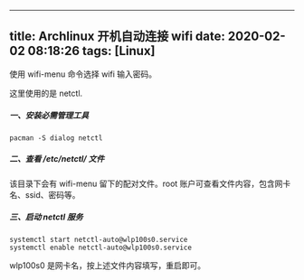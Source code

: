 
---
title: Archlinux 开机自动连接 wifi
date: 2020-02-02 08:18:26
tags: [Linux]
---

使用 wifi-menu 命令选择 wifi 输入密码。

这里使用的是 netctl.
##### 一、安装必需管理工具


```
pacman -S dialog netctl
```

##### 二、查看 /etc/netctl/ 文件

该目录下会有 wifi-menu 留下的配对文件。root 账户可查看文件内容，包含网卡名、ssid、密码等。

##### 三、启动 netctl 服务

	systemctl start netctl-auto@wlp100s0.service
	systemctl enable netctl-auto@wlp100s0.service

wlp100s0 是网卡名，按上述文件内容填写，重启即可。
